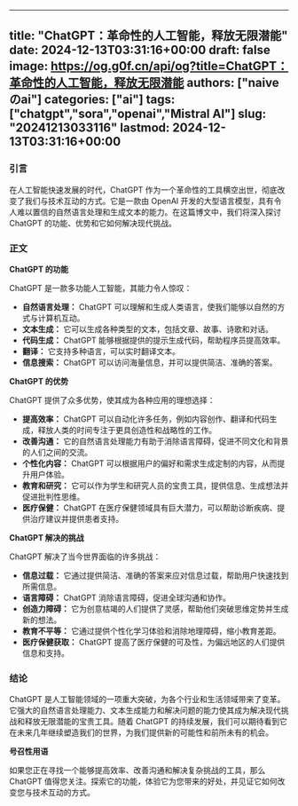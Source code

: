 
---
title: "ChatGPT：革命性的人工智能，释放无限潜能"
date: 2024-12-13T03:31:16+00:00
draft: false
image: https://og.g0f.cn/api/og?title=ChatGPT：革命性的人工智能，释放无限潜能
authors: ["naiveのai"]
categories: ["ai"]
tags: ["chatgpt","sora","openai","Mistral AI"]
slug: "20241213033116"
lastmod: 2024-12-13T03:31:16+00:00
---
### 引言

在人工智能快速发展的时代，ChatGPT 作为一个革命性的工具横空出世，彻底改变了我们与技术互动的方式。它是一款由 OpenAI 开发的大型语言模型，具有令人难以置信的自然语言处理和生成文本的能力。在这篇博文中，我们将深入探讨 ChatGPT 的功能、优势和它如何解决现代挑战。

### 正文

**ChatGPT 的功能**

ChatGPT 是一款多功能人工智能，其能力令人惊叹：

- **自然语言处理：** ChatGPT 可以理解和生成人类语言，使我们能够以自然的方式与计算机互动。
- **文本生成：** 它可以生成各种类型的文本，包括文章、故事、诗歌和对话。
- **代码生成：** ChatGPT 能够根据提供的提示生成代码，帮助程序员提高效率。
- **翻译：** 它支持多种语言，可以实时翻译文本。
- **信息搜索：** ChatGPT 可以访问海量信息，并可以提供简洁、准确的答案。

**ChatGPT 的优势**

ChatGPT 提供了众多优势，使其成为各种应用的理想选择：

- **提高效率：** ChatGPT 可以自动化许多任务，例如内容创作、翻译和代码生成，释放人类的时间专注于更具创造性和战略性的工作。
- **改善沟通：** 它的自然语言处理能力有助于消除语言障碍，促进不同文化和背景的人们之间的交流。
- **个性化内容：** ChatGPT 可以根据用户的偏好和需求生成定制的内容，从而提升用户体验。
- **教育和研究：** 它可以作为学生和研究人员的宝贵工具，提供信息、生成想法并促进批判性思维。
- **医疗保健：** ChatGPT 在医疗保健领域具有巨大潜力，可以帮助诊断疾病、提供治疗建议并提供患者支持。

**ChatGPT 解决的挑战**

ChatGPT 解决了当今世界面临的许多挑战：

- **信息过载：** 它通过提供简洁、准确的答案来应对信息过载，帮助用户快速找到所需信息。
- **语言障碍：** ChatGPT 消除语言障碍，促进全球沟通和协作。
- **创造力障碍：** 它为创意枯竭的人们提供了灵感，帮助他们突破思维定势并生成新的想法。
- **教育不平等：** 它通过提供个性化学习体验和消除地理障碍，缩小教育差距。
- **医疗保健获取：** ChatGPT 提高了医疗保健的可及性，为偏远地区的人们提供信息和支持。

### 结论

ChatGPT 是人工智能领域的一项重大突破，为各个行业和生活领域带来了变革。它强大的自然语言处理能力、文本生成能力和解决问题的能力使其成为解决现代挑战和释放无限潜能的宝贵工具。随着 ChatGPT 的持续发展，我们可以期待看到它在未来几年继续塑造我们的世界，为我们提供新的可能性和前所未有的机会。

**号召性用语**

如果您正在寻找一个能够提高效率、改善沟通和解决复杂挑战的工具，那么 ChatGPT 值得您关注。探索它的功能，体验它为您带来的好处，并见证它如何改变您与技术互动的方式。